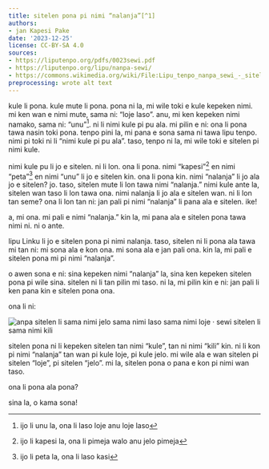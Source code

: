 ```yaml
---
title: sitelen pona pi nimi “nalanja”[^1]
authors:
- jan Kapesi Pake
date: '2023-12-25'
license: CC-BY-SA 4.0
sources:
- https://liputenpo.org/pdfs/0023sewi.pdf
- https://liputenpo.org/lipu/nanpa-sewi/
- https://commons.wikimedia.org/wiki/File:Lipu_tenpo_nanpa_sewi_-_sitelen_pona_pi_nimi_nalanja.svg
preprocessing: wrote alt text
---
```


kule li pona. kule mute li pona. pona ni la, mi wile toki e kule kepeken nimi. mi ken wan e nimi mute, sama ni: “loje laso”. anu, mi ken kepeken nimi namako, sama ni: “unu”[^2]. ni li nimi kule pi pu ala. mi pilin e ni: ona li pona tawa nasin toki pona. tenpo pini la, mi pana e sona sama ni tawa lipu tenpo. nimi pi toki ni li “nimi kule pi pu ala”. taso, tenpo ni la, mi wile toki e sitelen pi nimi kule.

nimi kule pu li jo e sitelen. ni li lon. ona li pona. nimi “kapesi”[^3] en nimi “peta”[^4] en nimi “unu” li jo e sitelen kin. ona li pona kin. nimi “nalanja” li jo ala jo e sitelen? jo. taso, sitelen mute li lon tawa nimi “nalanja.” nimi kule ante la, sitelen wan taso li lon tawa ona. nimi nalanja li jo ala e sitelen wan. ni li lon tan seme? ona li lon tan ni: jan pali pi nimi “nalanja” li pana ala e sitelen. ike!

a, mi ona. mi pali e nimi “nalanja.” kin la, mi pana ala e sitelen pona tawa nimi ni. ni o ante.

lipu Linku li jo e sitelen pona pi nimi nalanja. taso, sitelen ni li pona ala tawa mi tan ni: mi sona ala e kon ona. mi sona ala e jan pali ona. kin la, mi pali e sitelen pona mi pi nimi “nalanja”.

o awen sona e ni: sina kepeken nimi “nalanja” la, sina ken kepeken sitelen pona pi wile sina. sitelen ni li tan pilin mi taso. ni la, mi pilin kin e ni: jan pali li ken pana kin e sitelen pona ona.

ona li ni:

![anpa sitelen li sama nimi jelo sama nimi laso sama nimi loje · sewi sitelen li sama nimi kili](https://upload.wikimedia.org/wikipedia/commons/e/e4/Lipu_tenpo_nanpa_sewi_-_sitelen_pona_pi_nimi_nalanja.svg)

sitelen pona ni li kepeken sitelen tan nimi “kule”, tan ni nimi “kili” kin. ni li kon pi nimi “nalanja” tan wan pi kule loje, pi kule jelo. mi wile ala e wan sitelen pi sitelen “loje”, pi sitelen “jelo”. mi la, sitelen pona o pana e kon pi nimi wan taso.

ona li pona ala pona?

sina la, o kama sona!

[^1]: ijo li nalanja la, ona li jelo loje anu loje jelo
[^2]: ijo li unu la, ona li laso loje anu loje laso
[^3]: ijo li kapesi la, ona li pimeja walo anu jelo pimeja
[^4]: ijo li peta la, ona li laso kasi